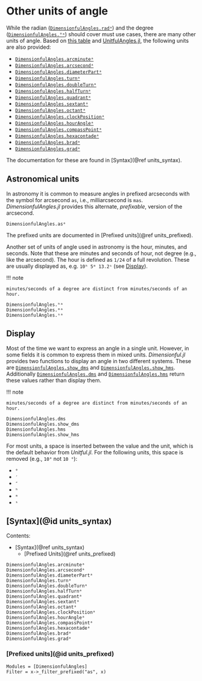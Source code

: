 # Other units of angle
While the radian ([`DimensionfulAngles.radᵃ`](@ref)) and the degree ([`DimensionfulAngles.°ᵃ`](@ref)) should cover must use cases, there are many other units of angle.
Based on [this table](https://en.wikipedia.org/wiki/Angle#Units) and [UnitfulAngles.jl](https://github.com/yakir12/UnitfulAngles.jl), the following units are also provided:

- [`DimensionfulAngles.arcminuteᵃ`](@ref)
- [`DimensionfulAngles.arcsecondᵃ`](@ref)
- [`DimensionfulAngles.diameterPartᵃ`](@ref)
- [`DimensionfulAngles.turnᵃ`](@ref)
- [`DimensionfulAngles.doubleTurnᵃ`](@ref)
- [`DimensionfulAngles.halfTurnᵃ`](@ref)
- [`DimensionfulAngles.quadrantᵃ`](@ref)
- [`DimensionfulAngles.sextantᵃ`](@ref)
- [`DimensionfulAngles.octantᵃ`](@ref)
- [`DimensionfulAngles.clockPositionᵃ`](@ref)
- [`DimensionfulAngles.hourAngleᵃ`](@ref)
- [`DimensionfulAngles.compassPointᵃ`](@ref)
- [`DimensionfulAngles.hexacontadeᵃ`](@ref)
- [`DimensionfulAngles.bradᵃ`](@ref)
- [`DimensionfulAngles.gradᵃ`](@ref)

The documentation for these are found in [Syntax](@ref units_syntax).

## Astronomical units
In astronomy it is common to measure angles in prefixed arcseconds with the symbol for arcsecond `as`, i.e., milliarcsecond is `mas`.
*DimensionfulAngles.jl* provides this alternate, *prefixable*, version of the arcsecond.

```@docs
DimensionfulAngles.asᵃ
```

The prefixed units are documented in [Prefixed units](@ref units_prefixed).

Another set of units of angle used in astronomy is the hour, minutes, and seconds.
Note that these are minutes and seconds of hour, not degree (e.g., like the arcsecond).
The hour is defined as ``1/24`` of a full revolution.
These are usually displayed as, e.g. `10ʰ 5ᵐ 13.2ˢ` (see [Display](@ref)).

!!! note

    minutes/seconds of a degree are distinct from minutes/seconds of an hour.

```@docs
DimensionfulAngles.ʰᵃ
DimensionfulAngles.ᵐᵃ
DimensionfulAngles.ˢᵃ
```


## Display
Most of the time we want to express an angle in a single unit.
However, in some fields it is common to express them in mixed units.
*Dimensionful.jl* provides two functions to display an angle in two different systems.
These are [`DimensionfulAngles.show_dms`](@ref) and [`DimensionfulAngles.show_hms`](@ref).
Additionally [`DimensionfulAngles.dms`](@ref) and [`DimensionfulAngles.hms`](@ref) return these values rather than display them.

!!! note

    minutes/seconds of a degree are distinct from minutes/seconds of an hour.

```@docs
DimensionfulAngles.dms
DimensionfulAngles.show_dms
DimensionfulAngles.hms
DimensionfulAngles.show_hms
```

For most units, a space is inserted between the value and the unit, which is the default behavior from *Unitful.jl*.
For the following units, this space is removed (e.g., `10°` not `10 °`):

- `°`
- `′`
- `″`
- `ʰ`
- `ᵐ`
- `ˢ`


## [Syntax](@id units_syntax)
Contents:
- [Syntax](@ref units_syntax)
    - [Prefixed Units](@ref units_prefixed)

```@docs
DimensionfulAngles.arcminuteᵃ
DimensionfulAngles.arcsecondᵃ
DimensionfulAngles.diameterPartᵃ
DimensionfulAngles.turnᵃ
DimensionfulAngles.doubleTurnᵃ
DimensionfulAngles.halfTurnᵃ
DimensionfulAngles.quadrantᵃ
DimensionfulAngles.sextantᵃ
DimensionfulAngles.octantᵃ
DimensionfulAngles.clockPositionᵃ
DimensionfulAngles.hourAngleᵃ
DimensionfulAngles.compassPointᵃ
DimensionfulAngles.hexacontadeᵃ
DimensionfulAngles.bradᵃ
DimensionfulAngles.gradᵃ
```

### [Prefixed units](@id units_prefixed)
```@autodocs
Modules = [DimensionfulAngles]
Filter = x->_filter_prefixed("as", x)
```
